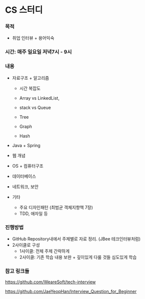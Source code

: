 # CS 스터디

### 목적

- 취업 인터뷰 + 용어익숙

### 시간: 매주 일요일 저녁7시 - 9시

### 내용

- 자료구조 + 알고리즘

  - 시간 복잡도

  - Array vs LinkedList,
  - stack vs Queue
  - Tree
  - Graph
  - Hash 

- Java + Spring

- 웹 개념

- OS + 컴퓨터구조

- 데이터베이스

- 네트워크, 보안

- 기타

  - 주요 디자인패턴 (최범균 객체지향책 7장)
  - TDD, 애자일 등

### 진행방법

- GitHub Repository내에서 주제별로 자료 정리. (JBee 테크인터뷰처럼)
- 2사이클로 구성
  - 1사이클: 전체 주제 간략하게
  - 2사이클: 기존 학습 내용 보완 + 깊이있게 다룰 것들 심도있게 학습



### 참고 링크들

https://github.com/WeareSoft/tech-interview

https://github.com/JaeYeopHan/Interview_Question_for_Beginner